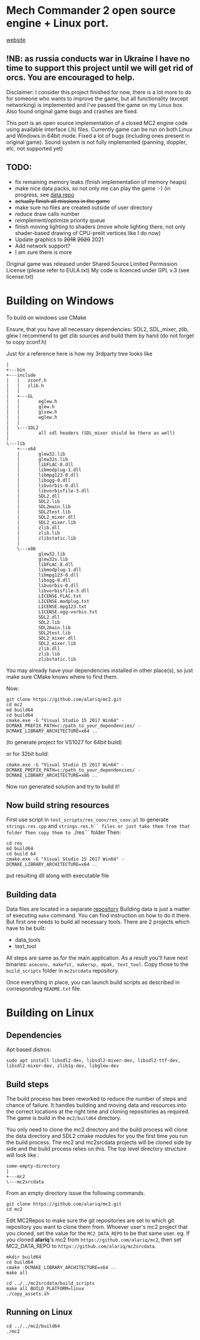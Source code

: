 # Mech Commander 2 open source engine + Linux port.
[website](https://alariq.github.io/mc2-website/)

 ## !NB: as russia conducts war in Ukraine I have no time to support this project until we will get rid of orcs. You are encouraged to help.
 

Disclaimer: I consider this project finished for now, there is a lot more to do for someone who wants to improve the game, but all functionality (except networking) is implemented and I've passed the game on my Linux box. Also found original game bugs and crashes are fixed.


This port is an open source implementation of a closed MC2 engine code using available interface (.h) files.
Currently game can be run on both Linux and Windows in 64bit mode.
Fixed a lot of bugs (including ones present in original game).
Sound system is not fully implemented (panning, doppler, etc. not supported yet)

## TODO: 
* fix remaining memory leaks (finish implementation of memory heaps)
* make nice data packs, so not only me can play the game :-) (in progress, see [data repo](https://github.com/alariq/mc2srcdata)
* ~~actually finish all missions in the game~~
* make sure no files are created outside of user directory
* reduce draw calls number
* reimplement/optimize priority queue
* finish moving lighting to shaders (move whole lighting there, not only shader-based drawing of CPU-prelit vertices like I do now)
* Update graphics to ~~2018~~ ~~2020~~ 2021
* Add network support?
* I am sure there is more


Original game was released under Shared Source Limited Permission License (please refer to EULA.txt)
My code is licenced under GPL v.3 (see license.txt)


Building on Windows
===================

To build on windows use CMake

Ensure, that you have all necessary dependencies: SDL2, SDL_mixer, zlib, glew
I recommend to get zlib sources and build them by hand (do not forget to copy zconf.h)

Just for a reference here is how my 3rdparty tree looks like
```
|   
+---bin
+---include
|   |   zconf.h
|   |   zlib.h
|   |   
|   +---GL
|   |       eglew.h
|   |       glew.h
|   |       glxew.h
|   |       wglew.h
|   |       
|   \---SDL2
|           all sdl headers (SDL_mixer shiuld be there as well)
|           
\---lib
    +---x64
    |       glew32.lib
    |       glew32s.lib
    |       libFLAC-8.dll
    |       libmodplug-1.dll
    |       libmpg123-0.dll
    |       libogg-0.dll
    |       libvorbis-0.dll
    |       libvorbisfile-3.dll
    |       SDL2.dll
    |       SDL2.lib
    |       SDL2main.lib
    |       SDL2test.lib
    |       SDL2_mixer.dll
    |       SDL2_mixer.lib
    |       zlib.dll
    |       zlib.lib
    |       zlibstatic.lib
    |       
    \---x86
            glew32.lib
            glew32s.lib
            libFLAC-8.dll
            libmodplug-1.dll
            libmpg123-0.dll
            libogg-0.dll
            libvorbis-0.dll
            libvorbisfile-3.dll
            LICENSE.FLAC.txt
            LICENSE.modplug.txt
            LICENSE.mpg123.txt
            LICENSE.ogg-vorbis.txt
            SDL2.dll
            SDL2.lib
            SDL2main.lib
            SDL2test.lib
            SDL2_mixer.dll
            SDL2_mixer.lib
            zlib.dll
            zlib.lib
            zlibstatic.lib
```

You may already have your dependencies installed in other place(s), so just make sure CMake knows where to find them.

Now:
```
git clone https://github.com/alariq/mc2.git
cd mc2
md build64
cd build64
cmake.exe -G "Visual Studio 15 2017 Win64" -DCMAKE_PREFIX_PATH=c:/path_to_your_dependencies/ -DCMAKE_LIBRARY_ARCHITECTURE=x64 ..
```
(to generate project for VS1027 for 64bit build)

or for 32bit build:

`cmake.exe -G "Visual Studio 15 2017 Win64" -DCMAKE_PREFIX_PATH=c:/path_to_your_dependencies/ -DCMAKE_LIBRARY_ARCHITECTURE=x86 ..`

Now run generated solution and try to build it!


Now build string resources
--------------------------

First use script in ```test_scripts/res_conv/res_conv.pl``` to generate ```strings.res.cpp``` and  ```strings.res.h`` files or just take them from that folder
Then copy them to ```./res``` folder
Then:

```
cd res
md build64
cd build 64
cmake.exe -G "Visual Studio 15 2017 Win64" -DCMAKE_LIBRARY_ARCHITECTURE=x64 ..
```
put resulting dll along with executable file

Building data
--------------------------

Data files are located in a separate [repository](https://github.com/alariq/mc2srcdata)
Building data is just a matter of executing ```make``` command. You can find instruction on how to do it there.
But first one needs to build all necessary tools. There are 2 projects which have to be built:

* data_tools 
* text_tool

All steps are same as for the main application. As a result you'll have next binaries: ```aseconv, makefst, makersp, mpak, text_tool```. Copy those to the ```build_scripts``` folder in ```mc2srcdata``` repository.

Once everything in place, you can launch build scripts as described in corresponding ```README.txt``` file.


Building on Linux
=================

Dependencies
------------
Apt based distros:
```
sudo apt install libsdl2-dev, libsdl2-mixer-dev, libsdl2-ttf-dev, libsdl2-mixer-dev, zlib1g-dev, libglew-dev
```

Build steps
-----------
The build process has been reworked to reduce the number of steps and chance of failure. It handles building and moving data and resources into the correct locations at the right time  and cloning repositories as required. The game is build in the ```mc2/build64``` directory.

You only need to clone the mc2 directory and the build process will clone the data directory and SDL2 cmake modules for you the first time you run the build process. The mc2 and mc2srcdata projects will be cloned side by side and the build process relies on this. The top level directory structure will look like :

```
some-empty-directory
|   
+---mc2
\---mc2srcdata
```

From an empty directory issue the following commands.

```
git clone https://github.com/alariq/mc2.git
cd mc2
```

Edit MC2Repos to make sure the git repositories are set to which git repository you want to clone them from. Whoever user's mc2 project that you cloned, set the value for the ```MC2_DATA_REPO``` to be that same user. eg. If you cloned **alariq**'s mc2 from ```https://github.com/alariq/mc2```, then set MC2_DATA_REPO to ```https://github.com/alariq/mc2srcdata```.

```
mkdir build64
cd build64
cmake -DCMAKE_LIBRARY_ARCHITECTURE=x64 ..
make all

cd ../../mc2srcdata/build_scripts
make all BUILD_PLATFORM=linux
./copy_assets.sh

```

Running on Linux
----------------
```
cd ../../mc2/build64
./mc2
```